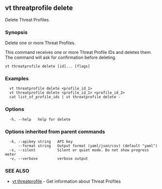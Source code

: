 ## vt threatprofile delete

Delete Threat Profiles

### Synopsis

Delete one or more Threat Profiles.

This command receives one or more Threat Profile IDs and deletes them.
The command will ask for confirmation before deleting.

```
vt threatprofile delete [id]... [flags]
```

### Examples

```
  vt threatprofile delete <profile_id_1>
  vt threatprofile delete <profile_id_1> <profile_id_2>
  cat list_of_profile_ids | vt threatprofile delete -
```

### Options

```
  -h, --help   help for delete
```

### Options inherited from parent commands

```
  -k, --apikey string   API key
      --format string   Output format (yaml/json/csv) (default "yaml")
  -s, --silent          Silent or quiet mode. Do not show progress meter
  -v, --verbose         verbose output
```

### SEE ALSO

* [vt threatprofile](vt_threatprofile.md)	 - Get information about Threat Profiles

